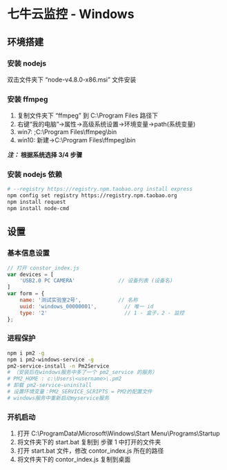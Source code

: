 # 七牛云监控 - Windows

## 环境搭建
### 安装 nodejs
双击文件夹下 “node-v4.8.0-x86.msi” 文件安装

### 安装 ffmpeg
1. 复制文件夹下 “ffmpeg” 到 C:\Program Files 路径下
2. 右键“我的电脑”->属性->高级系统设置->环境变量->path(系统变量)
3. win7:    ;C:\Program Files\ffmpeg\bin
4. win10:   新建->C:\Program Files\ffmpeg\bin

**_注：_ 根据系统选择 3/4 步骤**

### 安装 nodejs 依赖
```bash
# --registry https://registry.npm.taobao.org install express
npm config set registry https://registry.npm.taobao.org
npm install request 
npm install node-cmd
```

## 设置
### 基本信息设置
```js
// 打开 constor_index.js
var devices = [
    'USB2.0 PC CAMERA'              // 设备列表 (设备名)
]
var form = {
    name: '测试实验室2号',            // 名称
    uuid: 'windows_00000001',         // 唯一 id
    type: '2'                         // 1 - 盒子，2 - 监控
};
```

### 进程保护
```bash
npm i pm2 -g
npm i pm2-windows-service -g
pm2-service-install -n Pm2Service
# （安装后在windows服务中多了一个 pm2_service 的服务）
# PM2_HOME : c:\Users\<username>\.pm2
# 卸载 pm2-service-uninstall
# 设置环境变量：PM2_SERVICE_SCRIPTS = PM2的配置文件
# windows服务中重新启动myservice服务
```

### 开机启动
1. 打开 C:\ProgramData\Microsoft\Windows\Start Menu\Programs\Startup
2. 将文件夹下的 start.bat 复制到 步骤 1 中打开的文件夹
3. 打开 start.bat 文件，修改 contor_index.js 所在的路径
4. 将文件夹下的 contor_index.js 复制到桌面